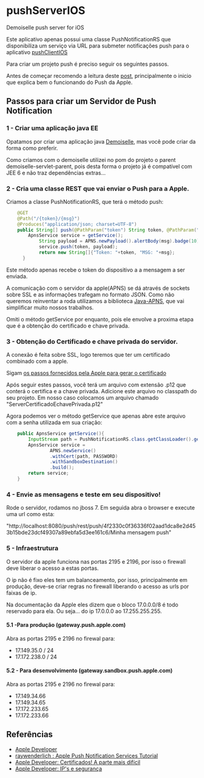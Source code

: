 pushServerIOS
=============

Demoiselle push server for iOS

Este aplicativo apenas possui uma classe PushNotificationRS que disponibiliza um serviço via URL para submeter notificações push para o aplicativo [pushClientIOS](https://github.com/exmo/pushClientIOS)

Para criar um projeto push é preciso seguir os seguintes passos.

Antes de começar recomendo a leitura deste [post](http://www.raywenderlich.com/3443/apple-push-notification-services-tutorial-part-12), principalmente
o inicio que explica bem o funcionando do Push da Apple.

## Passos para criar um Servidor de Push Notification

### 1 - Criar uma aplicação java EE

Opatamos por criar uma aplicação java [Demoiselle](http://www.frameworkdemoisell.gov.br), mas você pode criar da forma como preferir.

Como criamos com o demoiselle utilizei no pom do projeto o parent demoiselle-servlet-parent, pois desta forma o projeto
já é compatível com JEE 6 e não traz dependências extras...

### 2 - Cria uma classe REST que vai enviar o Push para a Apple.

Criamos a classe PushNotificationRS, que terá o método push:

```java
    @GET
    @Path("/{token}/{msg}")
    @Produces("application/json; charset=UTF-8")
    public String[] push(@PathParam("token") String token, @PathParam("msg") String msg)
        ApnsService service = getService();
		    String payload = APNS.newPayload().alertBody(msg).badge(10).sound("message").build();
		    service.push(token, payload); 
		    return new String[]{"Token: "+token, "MSG: "+msg};
	  }	
```

Este método apenas recebe o token do dispositivo a a mensagem a ser enviada.

A comunicação com o servidor da apple(APNS) se dá através de sockets sobre SSL e as informações trafegam no formato JSON. 
Como não queremos reinventar a roda utilizamos a biblioteca [Java-APNS](https://github.com/notnoop/java-apns), que vai simplificar muito nossos trabalhos.

Omiti o método getService por enquanto, pois ele envolve a proxima etapa que é a obtenção do certificado e chave privada.

### 3 - Obtenção do Certificado e chave privada do servidor.

A conexão é feita sobre SSL, logo teremos que ter um certificado combinado com a apple.

Sigam [os passos fornecidos pela Apple para gerar o certificado](http://developer.apple.com/library/mac/#documentation/NetworkingInternet/Conceptual/RemoteNotificationsPG/ProvisioningDevelopment/ProvisioningDevelopment.html#//apple_ref/doc/uid/TP40008194-CH104-SW3)

Após seguir estes passos, você terá um arquivo com extensão .p12 que conterá o certifica e a chave privada. Adicione este arquivo no classpath do seu projeto.
Em nosso caso colocamos um arquivo chamado "ServerCertificadoEchavePrivada.p12"

Agora podemos ver o método getService que apenas abre este arquivo com a senha utilizada em sua criação:

```java
    public ApnsService getService(){
		InputStream path = PushNotificationRS.class.getClassLoader().getResourceAsStream(CERTIFICADO);
		ApnsService service =
			    APNS.newService()
			    .withCert(path, PASSWORD)
			    .withSandboxDestination()
			    .build();
		return service;
	}
```

### 4 - Envie as mensagens e teste em seu dispositivo!

Rode o servidor, rodamos no jboss 7. Em seguida abra o browser e execute uma url como esta:

"http://localhost:8080/push/rest/push/4f2330c0f36336f02aad1dca8e2d453b15bde23dcf49307a89ebfa5d3ee161c6/Minha mensagem push"

### 5 - Infraestrutura

O servidor da apple funciona nas portas 2195 e 2196, por isso o firewall deve liberar o acesso a estas portas.

O ip não é fixo eles tem um balanceamento, por isso, principalmente em produção, deve-se criar regras no firewall liberando o
acesso as urls por faixas de ip.

Na documentação da Apple eles dizem que o bloco 17.0.0.0/8 é todo reservado para ela. Ou seja... do ip 17.0.0.0 ao 17.255.255.255.


#### 5.1 -Para produção (gateway.push.apple.com)

Abra as portas 2195 e 2196 no firewal para:

* 17.149.35.0 / 24
* 17.172.238.0 / 24

#### 5.2 - Para desenvolvimento (gateway.sandbox.push.apple.com)

Abra as portas 2195 e 2196 no firewal para:

* 17.149.34.66
* 17.149.34.65
* 17.172.233.65
* 17.172.233.66


## Referências

* [Apple Developer](http://developer.apple.com/library/mac/#documentation/NetworkingInternet/Conceptual/RemoteNotificationsPG/Introduction/Introduction.html#//apple_ref/doc/uid/TP40008194-CH1-SW1)
* [raywenderlich : Apple Push Notification Services Tutorial](http://www.raywenderlich.com/3443/apple-push-notification-services-tutorial-part-12)
* [Apple Developer: Certificados! A parte mais difícil](http://developer.apple.com/library/mac/#documentation/NetworkingInternet/Conceptual/RemoteNotificationsPG/ProvisioningDevelopment/ProvisioningDevelopment.html#//apple_ref/doc/uid/TP40008194-CH104-SW3)
* [Apple Developer: IP's e segurança](http://developer.apple.com/library/ios/#technotes/tn2265/_index.html#//apple_ref/doc/uid/DTS40010376-CH1-TNTAG41)
